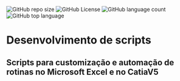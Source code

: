 ![GitHub repo size](https://img.shields.io/github/repo-size/andredso/scripts-catia-vb-vba?style=flat)
![GitHub License](https://img.shields.io/github/license/andredso/scripts-catia-vb-vba?style=flat)
![GitHub language count](https://img.shields.io/github/languages/count/andredso/scripts-catia-vb-vba?style=flat)
![GitHub top language](https://img.shields.io/github/languages/top/andredso/scripts-catia-vb-vba?style=flat)

# Desenvolvimento de scripts
## Scripts para customização e automação de rotinas no Microsoft Excel e no CatiaV5
